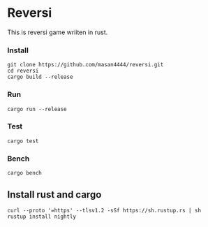 # Reversi

This is reversi game wriiten in rust.

### Install

```
git clone https://github.com/masan4444/reversi.git
cd reversi
cargo build --release
```

### Run

```
cargo run --release
```

### Test

```
cargo test
```

### Bench

```
cargo bench
```

## Install rust and cargo

```
curl --proto '=https' --tlsv1.2 -sSf https://sh.rustup.rs | sh
rustup install nightly
```

